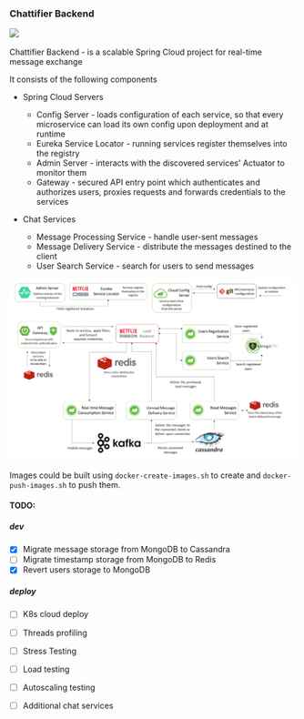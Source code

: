 <h3>Chattifier Backend</h3>
<img src="https://travis-ci.com/bytestreme/chattifier-backend.svg?token=spRRcQKowAe4Cq6N3trv&branch=master">


Chattifier Backend - is a scalable Spring Cloud project for real-time message exchange

It consists of the following components

* Spring Cloud Servers
  - Config Server - loads configuration of each service, so that every microservice can load its own config upon deployment and at runtime
  - Eureka Service Locator - running services register themselves into the registry
  - Admin Server - interacts with the discovered services' Actuator to monitor them
  - Gateway - secured API entry point which authenticates and authorizes users, proxies requests and forwards credentials to the services 
 
* Chat Services
  - Message Processing Service - handle user-sent messages
  - Message Delivery Service - distribute the messages destined to the client
  - User Search Service - search for users to send messages

<img src="/img/scheme.png" />

Images could be built using `docker-create-images.sh` to create and `docker-push-images.sh` to push them.

<h4>TODO:</h4>

<h5>dev</h5>

- [x] Migrate message storage from MongoDB to Cassandra
- [ ] Migrate timestamp storage from MongoDB to Redis
- [x] Revert users storage to MongoDB

<h5>deploy</h5>

- [ ] K8s cloud deploy
- [ ] Threads profiling 
- [ ] Stress Testing
- [ ] Load testing
- [ ] Autoscaling testing
- [ ] Additional chat services

